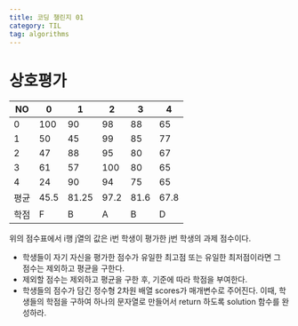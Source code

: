 ```yaml
---
title: 코딩 챌린지 01
category: TIL
tag: algorithms
---
```

# 상호평가 

|NO|0|1|2|3|4|
|--|--|--|--|--|--|
|0|100|90|98|88|65|
|1|50|45|99|85|77|
|2|47|88|95|80|67|
|3|61|57|100|80|65|
|4|24|90|94|75|65|
|평균|45.5|81.25|97.2|81.6|67.8|
학점|F|B|A|B|D|

위의 점수표에서 i행 j열의 값은 i번 학생이 평가한 j번 학생의 과제 점수이다. <br>

- 학생들이 자기 자신을 평가한 점수가 유일한 최고점 또는 유일한 최저점이라면 그 점수는 제외하고 평균을 구한다.
- 제외할 점수는 제외하고 평균을 구한 후, 기준에 따라 학점을 부여한다.
- 학생들의 점수가 담긴 정수형 2차원 배열 scores가 매개변수로 주어진다. 이때, 학생들의 학점을 구하여 하나의 문자열로 만들어서 return 하도록 solution 함수를 완성하라.